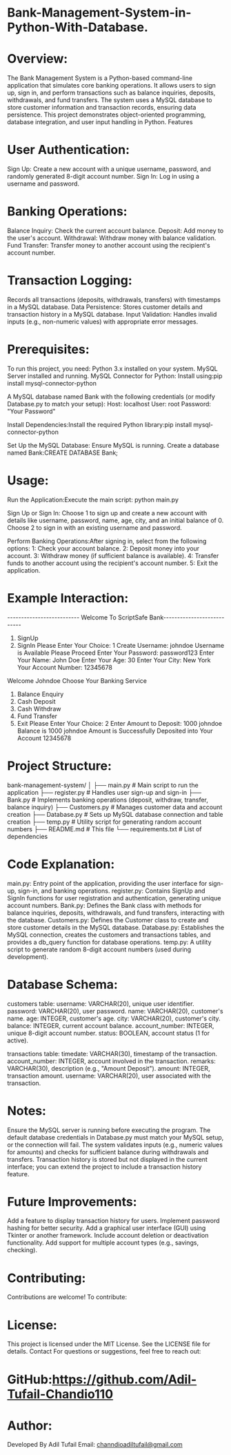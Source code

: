 # Bank-Management-System-in-Python-With-Database.

# Overview:
The Bank Management System is a Python-based command-line application that simulates core banking operations. It allows users to sign up, sign in, and perform transactions such as balance inquiries, deposits, withdrawals, and fund transfers. The system uses a MySQL database to store customer information and transaction records, ensuring data persistence. This project demonstrates object-oriented programming, database integration, and user input handling in Python.
Features

# User Authentication:
Sign Up: Create a new account with a unique username, password, and randomly generated 8-digit account number.
Sign In: Log in using a username and password.


# Banking Operations:
Balance Inquiry: Check the current account balance.
Deposit: Add money to the user's account.
Withdrawal: Withdraw money with balance validation.
Fund Transfer: Transfer money to another account using the recipient's account number.


# Transaction Logging:
Records all transactions (deposits, withdrawals, transfers) with timestamps in a MySQL database.
Data Persistence: Stores customer details and transaction history in a MySQL database.
Input Validation: Handles invalid inputs (e.g., non-numeric values) with appropriate error messages.

# Prerequisites:

To run this project, you need:
Python 3.x installed on your system.
MySQL Server installed and running.
MySQL Connector for Python: Install using:pip install mysql-connector-python

A MySQL database named Bank with the following credentials (or modify Database.py to match your setup):
Host: localhost
User: root
Password: "Your Password"

Install Dependencies:Install the required Python library:pip install mysql-connector-python

Set Up the MySQL Database:
Ensure MySQL is running.
Create a database named Bank:CREATE DATABASE Bank;

# Usage:

Run the Application:Execute the main script:
python main.py

Sign Up or Sign In:
Choose 1 to sign up and create a new account with details like username, password, name, age, city, and an initial balance of 0.
Choose 2 to sign in with an existing username and password.

Perform Banking Operations:After signing in, select from the following options:
1: Check your account balance.
2: Deposit money into your account.
3: Withdraw money (if sufficient balance is available).
4: Transfer funds to another account using the recipient's account number.
5: Exit the application.

# Example Interaction:
-------------------------- Welcome To ScriptSafe Bank---------------------------
1. SignUp
2. SignIn
Please Enter Your Choice: 1
Create Username: johndoe
Username is Available Please Proceed
Enter Your Password: password123
Enter Your Name: John Doe
Enter Your Age: 30
Enter Your City: New York
Your Account Number: 12345678

Welcome Johndoe Choose Your Banking Service
1. Balance Enquiry
2. Cash Deposit
3. Cash Withdraw
4. Fund Transfer
5. Exit
Please Enter Your Choice: 2
Enter Amount to Deposit: 1000
johndoe Balance is 1000
johndoe Amount is Successfully Deposited into Your Account 12345678

# Project Structure:
bank-management-system/
│
├── main.py                # Main script to run the application
├── register.py            # Handles user sign-up and sign-in
├── Bank.py                # Implements banking operations (deposit, withdraw, transfer, balance inquiry)
├── Customers.py           # Manages customer data and account creation
├── Database.py            # Sets up MySQL database connection and table creation
├── temp.py                # Utility script for generating random account numbers
├── README.md              # This file
└── requirements.txt       # List of dependencies

# Code Explanation:

main.py: Entry point of the application, providing the user interface for sign-up, sign-in, and banking operations.
register.py: Contains SignUp and SignIn functions for user registration and authentication, generating unique account numbers.
Bank.py: Defines the Bank class with methods for balance inquiries, deposits, withdrawals, and fund transfers, interacting with the database.
Customers.py: Defines the Customer class to create and store customer details in the MySQL database.
Database.py: Establishes the MySQL connection, creates the customers and transactions tables, and provides a db_query function for database operations.
temp.py: A utility script to generate random 8-digit account numbers (used during development).

# Database Schema:

customers table:
username: VARCHAR(20), unique user identifier.
password: VARCHAR(20), user password.
name: VARCHAR(20), customer's name.
age: INTEGER, customer's age.
city: VARCHAR(20), customer's city.
balance: INTEGER, current account balance.
account_number: INTEGER, unique 8-digit account number.
status: BOOLEAN, account status (1 for active).

transactions table:
timedate: VARCHAR(30), timestamp of the transaction.
account_number: INTEGER, account involved in the transaction.
remarks: VARCHAR(30), description (e.g., "Amount Deposit").
amount: INTEGER, transaction amount.
username: VARCHAR(20), user associated with the transaction.

# Notes:

Ensure the MySQL server is running before executing the program.
The default database credentials in Database.py must match your MySQL setup, or the connection will fail.
The system validates inputs (e.g., numeric values for amounts) and checks for sufficient balance during withdrawals and transfers.
Transaction history is stored but not displayed in the current interface; you can extend the project to include a transaction history feature.

# Future Improvements:

Add a feature to display transaction history for users.
Implement password hashing for better security.
Add a graphical user interface (GUI) using Tkinter or another framework.
Include account deletion or deactivation functionality.
Add support for multiple account types (e.g., savings, checking).

# Contributing:
Contributions are welcome! To contribute:

# License: 
This project is licensed under the MIT License. See the LICENSE file for details.
Contact
For questions or suggestions, feel free to reach out:

# GitHub:https://github.com/Adil-Tufail-Chandio110
# Author:
Developed By Adil Tufail
Email: channdioadiltufail@gmail.com
